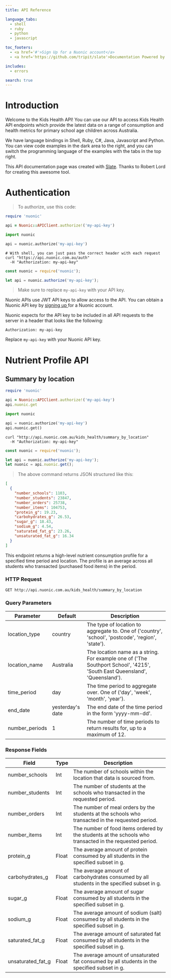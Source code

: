 ```yaml
---
title: API Reference

language_tabs:
  - shell
  - ruby
  - python
  - javascript

toc_footers:
  - <a href='#'>Sign Up for a Nuonic account</a>
  - <a href='https://github.com/tripit/slate'>Documentation Powered by Slate</a>

includes:
  - errors

search: true
---
```


# Introduction

Welcome to the Kids Health API! You can use our API to access Kids Health API endpoints which provide the latest data on a range of consumption and health metrics for primary school age children across Australia.

We have language bindings in Shell, Ruby, C#, Java, Javascript and Python. You can view code examples in the dark area to the right, and you can switch the programming language of the examples with the tabs in the top right.

This API documentation page was created with [Slate](https://github.com/tripit/slate). Thanks to Robert Lord for creating this awesome tool.

# Authentication

> To authorize, use this code:

```ruby
require 'nuonic'

api = Nuonic::APIClient.authorize!('my-api-key')
```

```python
import nuonic

api = nuonic.authorize('my-api-key')
```

```shell
# With shell, you can just pass the correct header with each request
curl "https://api.nuonic.com.au/auth"
  -H "Authorization: my-api-key"
```

```javascript
const nuonic = require('nuonic');

let api = nuonic.authorize('my-api-key');
```

> Make sure to replace `my-api-key` with your API key.

Nuonic APIs use JWT API keys to allow access to the API. You can obtain a Nuonic API key by [signing up ](http://www.nuonic.com.au/signup) for a Nuonic account.

Nuonic expects for the API key to be included in all API requests to the server in a header that looks like the following:

`Authorization: my-api-key`

<aside class="notice">
Replace <code>my-api-key</code> with your Nuonic API key.
</aside>

# Nutrient Profile API

## Summary by location

```ruby
require 'nuonic'

api = Nuonic::APIClient.authorize!('my-api-key')
api.nuonic.get
```

```python
import nuonic

api = nuonic.authorize('my-api-key')
api.nuonic.get()
```

```shell
curl "http://api.nuonic.com.au/kids_health/summary_by_location"
  -H "Authorization: my-api-key"
```

```javascript
const nuonic = require('nuonic');

let api = nuonic.authorize('my-api-key');
let nuonic = api.nuonic.get();
```

> The above command returns JSON structured like this:

```json
[
  {
    "number_schools": 1103,
    "number_students": 23847,
    "number_orders": 25738,
    "number_items": 104753,
    "protein_g": 19.23,
    "carbohydrates_g": 26.53,
    "sugar_g": 18.43,
    "sodium_g": 4.54,
    "saturated_fat_g": 23.26,
    "unsaturated_fat_g": 16.34
  }
]
```

This endpoint returns a high-level nutrient consumption profile for a specified time period and location. The profile is an average across all students who transacted (purchased food items) in the period.

### HTTP Request

`GET http://api.nuonic.com.au/kids_health/summary_by_location`

### Query Parameters

Parameter | Default | Description
--------- | ------- | -----------
location_type | country| The type of location to aggregate to. One of ('country', 'school', 'postcode', 'region', 'state').
location_name | Australia | The location name as a string. For example one of ('The Southport School', '4215', 'South East Queensland', 'Queensland').
time_period | day | The time period to aggregate over. One of ('day', 'week', 'month', 'year').
end_date | yesterday's date | The end date of the time period in the form 'yyyy-mm-dd'.
number_periods | 1 | The number of time periods to return results for, up to a maximum of 12.

### Response Fields

Field | Type | Description
--------- | ------- | -----------
number_schools | Int | The number of schools within the location that data is sourced from.
number_students | Int | The number of students at the schools who transacted in the requested period.
number_orders | Int | The number of meal orders by the students at the schools who transacted in the requested period.
number_items | Int | The number of food items ordered by the students at the schools who transacted in the requested period.
protein_g | Float | The average amount of protein consumed by all students in the specified subset in g.
carbohydrates_g | Float | The average amount of carbohydrates consumed by all students in the specified subset in g.
sugar_g | Float | The average amount of sugar consumed by all students in the specified subset in g.
sodium_g | Float | The average amount of sodium (salt) consumed by all students in the specified subset in g.
saturated_fat_g | Float | The average amount of saturated fat consumed by all students in the specified subset in g.
unsaturated_fat_g | Float | The average amount of unsaturated fat consumed by all students in the specified subset in g.
